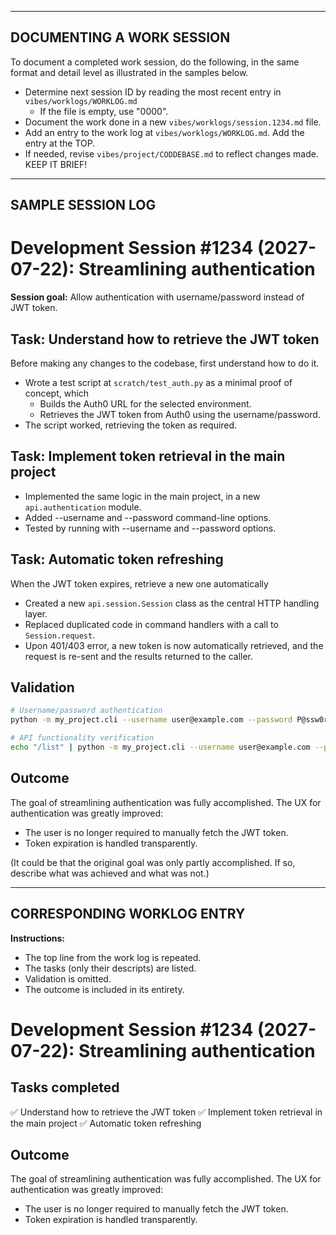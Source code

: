 --------------------------
DOCUMENTING A WORK SESSION
--------------------------

To document a completed work session, do the following, in the same format and detail
level as illustrated in the samples below.

- Determine next session ID by reading the most recent entry in `vibes/worklogs/WORKLOG.md`
    - If the file is empty, use "0000".
- Document the work done in a new `vibes/worklogs/session.1234.md` file.
- Add an entry to the work log at `vibes/worklogs/WORKLOG.md`. Add the entry at
  the TOP.
- If needed, revise `vibes/project/CODDEBASE.md` to reflect changes made. KEEP IT BRIEF!

------------------
SAMPLE SESSION LOG
------------------

# Development Session #1234 (2027-07-22): Streamlining authentication

**Session goal:** Allow authentication with username/password instead of JWT token.

## Task: Understand how to retrieve the JWT token

Before making any changes to the codebase, first understand how to do it.

- Wrote a test script at `scratch/test_auth.py` as a minimal proof of concept, which
    - Builds the Auth0 URL for the selected environment.
    - Retrieves the JWT token from Auth0 using the username/password.
- The script worked, retrieving the token as required.

## Task: Implement token retrieval in the main project

- Implemented the same logic in the main project, in a new `api.authentication` module.
- Added --username and --password command-line options.
- Tested by running with --username and --password options.
  
## Task: Automatic token refreshing

When the JWT token expires, retrieve a new one automatically

- Created a new `api.session.Session` class as the central HTTP handling layer.
- Replaced duplicated code in command handlers with a call to `Session.request`.
- Upon 401/403 error, a new token is now automatically retrieved, and the request
  is re-sent and the results returned to the caller.

## Validation

```bash
# Username/password authentication
python -m my_project.cli --username user@example.com --password P@ssw0rd 

# API functionality verification
echo "/list" | python -m my_project.cli --username user@example.com --password P@ssw0rd 
```

## Outcome

The goal of streamlining authentication was fully accomplished. The UX for
authentication was greatly improved:

- The user is no longer required to manually fetch the JWT token.
- Token expiration is handled transparently.

(It could be that the original goal was only partly accomplished. If so, describe
what was achieved and what was not.)


---------------------------
CORRESPONDING WORKLOG ENTRY
---------------------------

**Instructions:**
- The top line from the work log is repeated.
- The tasks (only their descripts) are listed.
- Validation is omitted.
- The outcome is included in its entirety.

# Development Session #1234 (2027-07-22): Streamlining authentication

## Tasks completed

 ✅ Understand how to retrieve the JWT token
 ✅ Implement token retrieval in the main project
 ✅ Automatic token refreshing

## Outcome

The goal of streamlining authentication was fully accomplished. The UX for
authentication was greatly improved:

- The user is no longer required to manually fetch the JWT token.
- Token expiration is handled transparently.

